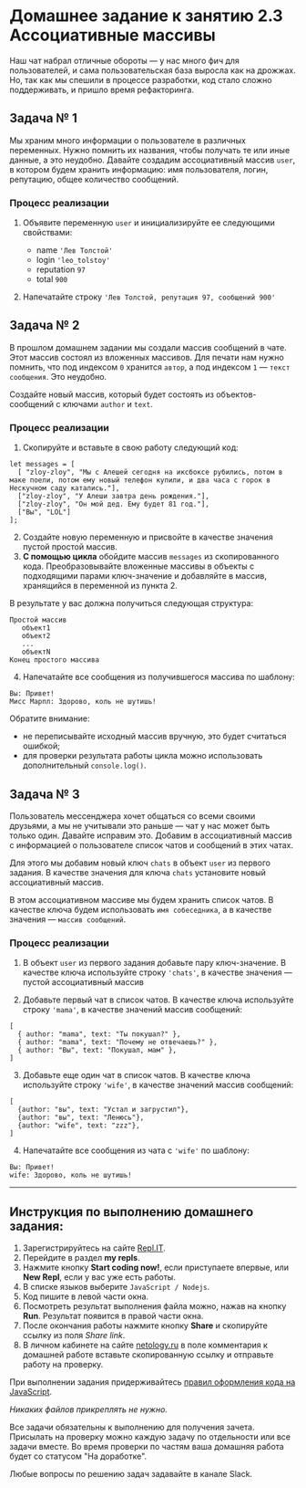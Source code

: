 # Домашнее задание к занятию 2.3 Ассоциативные массивы

Наш чат набрал отличные обороты — у нас много фич для пользователей, и сама пользовательская база выросла как на дрожжах. Но, так как мы спешили в процессе разработки, код стало сложно поддерживать, и пришло время рефакторинга.

## Задача № 1

Мы храним много информации о пользователе в различных переменных. Нужно помнить их названия, чтобы получать те или иные данные, а это неудобно. Давайте создадим ассоциативный массив `user`, в котором будем хранить информацию: имя пользователя, логин, репутацию, общее количество сообщений.

### Процесс реализации

1. Объявите переменную `user` и инициализируйте ее следующими свойствами:
   - name `'Лев Толстой'`
   - login `'leo_tolstoy'`
   - reputation `97`
   - total `900`

2. Напечатайте строку `'Лев Толстой, репутация 97, сообщений 900'`

## Задача № 2

В прошлом домашнем задании мы создали массив сообщений в чате. Этот массив состоял из вложенных массивов. Для печати нам нужно помнить, что под индексом `0` хранится `автор`, а под индексом `1` — `текст сообщения`. Это неудобно. 

Создайте новый массив, который будет состоять из объектов-сообщений с ключами `author` и `text`.

### Процесс реализации

1. Скопируйте и вставьте в свою работу следующий код:

  ```javascript=
  let messages = [
    [ "zloy-zloy", "Мы с Алешей сегодня на иксбоксе рубились, потом в маке поели, потом ему новый телефон купили, и два часа с горок в Нескучном саду катались."],
    ["zloy-zloy", "У Алеши завтра день рождения."],
    ["zloy-zloy", "Он мой дед. Ему будет 81 год."],
    ["Вы", "LOL"]
  ];
  ```
2. Создайте новую переменную и присвойте в качестве значения пустой простой массив.
3. **С помощью цикла** обойдите массив `messages` из скопированного кода. Преобразовывайте вложенные массивы в объекты с подходящими парами ключ-значение и добавляйте в массив, хранящийся в переменной из пункта 2.

В результате у вас должна получиться следующая структура:
```
Простой массив
   объект1
   объект2
   ...
   объектN
Конец простого массива
  ```
4. Напечатайте все сообщения из получившегося массива по шаблону:

```
Вы: Привет!
Мисс Марпл: Здорово, коль не шутишь!
```

Обратите внимание: 
- не переписывайте исходный массив вручную, это будет считаться ошибкой;
- для проверки результата работы цикла можно использовать дополнительный `console.log()`.


## Задача № 3


Пользователь мессенджера хочет общаться со всеми своими друзьями, а мы не учитывали это раньше — чат у нас может быть только один. Давайте исправим это. Добавим в ассоциативный массив с информацией о пользователе список чатов и сообщений в этих чатах.

Для этого мы добавим новый ключ `chats` в объект `user` из первого задания. В качестве значения для ключа `chats` установите новый ассоциативный массив. 

В этом ассоциативном массиве мы будем хранить список чатов. В качестве ключа будем использовать `имя собеседника`, а в качестве значения — `массив сообщений`.

### Процесс реализации

1. В объект `user` из первого задания добавьте пару ключ-значение. В качестве ключа используйте строку `'chats'`, в качестве значения — пустой ассоциативный массив

2. Добавьте первый чат в список чатов. В качестве ключа используйте строку `'mama'`, в качестве значений массив сообщений:

  ```javascript=
  [
    { author: "mama", text: "Ты покушал?" },
    { author: "mama", text: "Почему не отвечаешь?" },
    { author: "Вы", text: "Покушал, мам" },
  ]
  ```

3. Добавьте еще один чат в список чатов. В качестве ключа используйте строку `'wife'`, в качестве значений массив сообщений:

  ```javascript=
  [
    {author: "вы", text: "Устал и загрустил"},
    {author: "вы", text: "Ленюсь"},
    {author: "wife", text: "zzz"},
  ]
  ```

4. Напечатайте все сообщения из чата c `'wife'` по шаблону:

```
Вы: Привет!
wife: Здорово, коль не шутишь!
```


---

## Инструкция по выполнению домашнего задания:

1. Зарегистрируйтесь на сайте [Repl.IT](https://repl.it/).
2. Перейдите в раздел **my repls**.
3. Нажмите кнопку **Start coding now!**, если приступаете впервые, или **New Repl**, если у вас уже есть работы.
4. В списке языков выберите `JavaScript / Nodejs`.
5. Код пишите в левой части окна.
6. Посмотреть результат выполнения файла можно, нажав на кнопку **Run**. Результат появится в правой части окна.
7. После окончания работы нажмите кнопку **Share** и скопируйте ссылку из поля _Share link_.
8. В личном кабинете на сайте [netology.ru](http://netology.ru/) в поле комментария к домашней работе вставьте скопированную ссылку и отправьте работу на проверку.

При выполнении задания придерживайтесь [правил оформления кода на JavaScript](/codestyle.md).

_Никаких файлов прикреплять не нужно._

Все задачи обязательны к выполнению для получения зачета. Присылать на проверку можно каждую задачу по отдельности или все задачи вместе. Во время проверки по частям ваша домашняя работа будет со статусом "На доработке".

Любые вопросы по решению задач задавайте в канале Slack.
